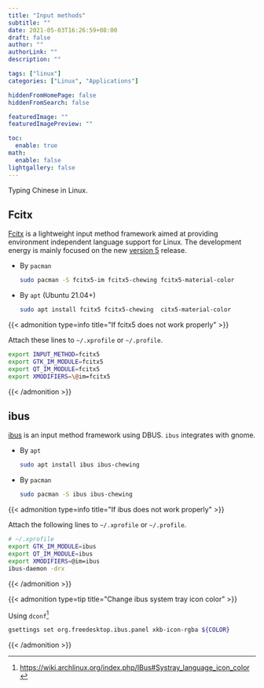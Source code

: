 ```yaml
---
title: "Input methods"
subtitle: ""
date: 2021-05-03T16:26:59+08:00
draft: false
author: ""
authorLink: ""
description: ""

tags: ["linux"]
categories: ["Linux", "Applications"]

hiddenFromHomePage: false
hiddenFromSearch: false

featuredImage: ""
featuredImagePreview: ""

toc:
  enable: true
math:
  enable: false
lightgallery: false
---
```


Typing Chinese in Linux.

<!--more-->

## Fcitx

[Fcitx](https://wiki.archlinux.org/index.php/Fcitx) is a lightweight input method framework aimed at providing environment independent language support for Linux. The development energy is mainly focused on the new [version 5](https://wiki.archlinux.org/index.php/Fcitx5) release.

- By `pacman`
  ```bash
  sudo pacman -S fcitx5-im fcitx5-chewing fcitx5-material-color
  ```
- By `apt` (Ubuntu 21.04+)
  ```bash
  sudo apt install fcitx5 fcitx5-chewing  citx5-material-color
  ```

{{< admonition type=info title="If fcitx5 does not work properly" >}}

Attach these lines to `~/.xprofile` or `~/.profile`.

```bash
export INPUT_METHOD=fcitx5
export GTK_IM_MODULE=fcitx5
export QT_IM_MODULE=fcitx5
export XMODIFIERS=\@im=fcitx5
```

{{< /admonition >}}


## ibus

[ibus](https://github.com/ibus/ibus) is an input method framework using DBUS. `ibus` integrates with gnome.

- By `apt`
  ```bash
  sudo apt install ibus ibus-chewing
  ```
- By `pacman`
  ```bash
  sudo pacman -S ibus ibus-chewing
  ```

{{< admonition type=info title="If ibus does not work properly" >}}

Attach the following lines to `~/.xprofile` or `~/.profile`.

```bash
# ~/.xprofile
export GTK_IM_MODULE=ibus
export QT_IM_MODULE=ibus
export XMODIFIERS=@im=ibus
ibus-daemon -drx
```

{{< /admonition >}}

{{< admonition type=tip title="Change ibus system tray icon color" >}}

Using `dconf`[^ibus-color]

```bash
gsettings set org.freedesktop.ibus.panel xkb-icon-rgba ${COLOR}
```

[^ibus-color]: https://wiki.archlinux.org/index.php/IBus#Systray_language_icon_color

{{< /admonition >}}
